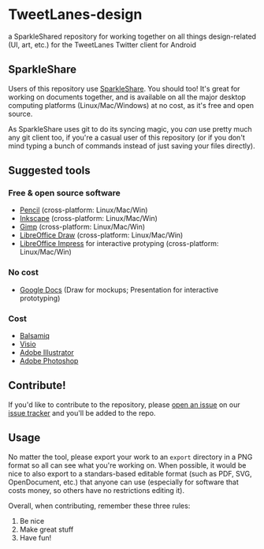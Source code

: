 TweetLanes-design
=================

a SparkleShared repository for working together on all things design-related (UI, art, etc.) for the TweetLanes Twitter client for Android

## SparkleShare

Users of this repository use [SparkleShare](http://sparkleshare.org/).
You should too! It's great for working on documents together, and is
available on all the major desktop computing platforms
(Linux/Mac/Windows) at no cost, as it's free and open source.

As SparkleShare uses git to do its syncing magic, you _can_ use pretty
much any git client too, if you're a casual user of this repository (or
if you don't mind typing a bunch of commands instead of just saving your
files directly).


## Suggested tools

### Free & open source software

* [Pencil](http://pencil.evolus.vn/) (cross-platform: Linux/Mac/Win)
* [Inkscape](http://inkscape.org/) (cross-platform: Linux/Mac/Win)
* [Gimp](http://gimp.org/) (cross-platform: Linux/Mac/Win)
* [LibreOffice Draw](http://libreoffice.org/) (cross-platform: Linux/Mac/Win)
* [LibreOffice Impress](http://libreoffice.org/) for interactive
  protyping (cross-platform: Linux/Mac/Win)

### No cost

* [Google Docs](http://docs.google.com/) (Draw for mockups; Presentation for interactive prototyping)

### Cost

* [Balsamiq](http://balsamiq.com/products/mockups)
* [Visio](http://visio.microsoft.com/)
* [Adobe Illustrator](http://adobe.com/products/illustrator)
* [Adobe Photoshop](http://adobe.com/products/photoshop)

## Contribute!

If you'd like to contribute to the repository, please 
[open an issue](https://github.com/garrett/TweetLanes-design/issues/new) on our
[issue tracker](https://github.com/garrett/TweetLanes-design/issues) and you'll be 
added to the repo.


## Usage

No matter the tool, please export your work to an `export` directory in
a PNG format so all can see what you're working on. When possible, it
would be nice to also export to a standars-based editable format (such
as PDF, SVG, OpenDocument, etc.) that anyone can use (especially for
software that costs money, so others have no restrictions editing it).

Overall, when contributing, remember these three rules: 

1. Be nice
2. Make great stuff
3. Have fun!
